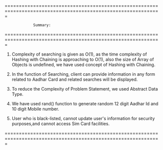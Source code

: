 
=============================================================================================================

				 Summary:
=============================================================================================================

1. 	Complexity of searching is given as O(1), as the time complexity of Hashing with Chaining is approaching to O(1), 
	also the size of Array of Objects is undefined,  we have used concept of Hashing with Chaining.

2.	 In the function of Searching, client can provide information in any form related to Aadhar Card and related searches
	 will be displayed.

3. 	To reduce the Complexity of Problem Statement, we used Abstract Data Type.

4. We have used rand() function to generate random 12 digit Aadhar Id and 10 digit Mobile number.

5. User who is black-listed, cannot update user's information for security purposes,and cannot access Sim Card facilities.

=============================================================================================================
